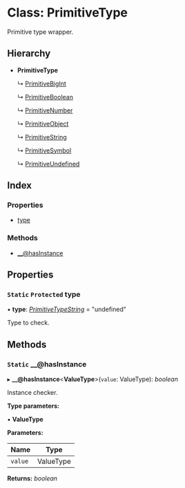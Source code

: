 
# Class: PrimitiveType

Primitive type wrapper.

## Hierarchy

* **PrimitiveType**

  ↳ [PrimitiveBigInt](primitivebigint.md)

  ↳ [PrimitiveBoolean](primitiveboolean.md)

  ↳ [PrimitiveNumber](primitivenumber.md)

  ↳ [PrimitiveObject](primitiveobject.md)

  ↳ [PrimitiveString](primitivestring.md)

  ↳ [PrimitiveSymbol](primitivesymbol.md)

  ↳ [PrimitiveUndefined](primitiveundefined.md)

## Index

### Properties

* [type](primitivetype.md#static-protected-type)

### Methods

* [__@hasInstance](primitivetype.md#static-__@hasinstance)

## Properties

### `Static` `Protected` type

▪ **type**: *[PrimitiveTypeString](../README.md#primitivetypestring)* = "undefined"

Type to check.

## Methods

### `Static` __@hasInstance

▸ **__@hasInstance**<**ValueType**>(`value`: ValueType): *boolean*

Instance checker.

**Type parameters:**

▪ **ValueType**

**Parameters:**

Name | Type |
------ | ------ |
`value` | ValueType |

**Returns:** *boolean*
